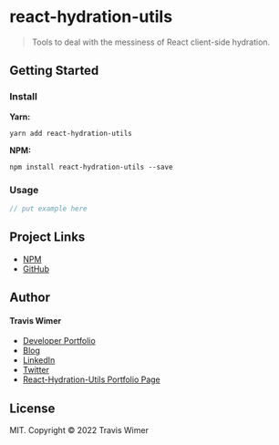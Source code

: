 # react-hydration-utils

> Tools to deal with the messiness of React client-side hydration.

## Getting Started

### Install

**Yarn:**

```shell
yarn add react-hydration-utils
```

**NPM:**

```shell
npm install react-hydration-utils --save
```

### Usage

```javascript
// put example here
```

## Project Links

- [NPM](https://www.npmjs.com/package/react-hydration-utils)
- [GitHub](https://github.com/traviswimer/react-hydration-utils)

## Author

#### Travis Wimer

- <a href="https://traviswimer.com/developer-portfolio" title="React Native, React, NodeJS, UI/UX Developer" target="_blank">Developer Portfolio</a>
- <a href="https://traviswimer.com/blog" title="React Native, React, NodeJS, UI/UX Blog" target="_blank">Blog</a>
- <a href="https://www.linkedin.com/in/traviswimer/" title="Developer Resume" target="_blank">LinkedIn</a>
- <a href="https://twitter.com/Travis_Wimer" title="Travis Wimer | Software Developer" target="_blank">Twitter</a>
- <a href="https://traviswimer.com/developer-portfolio/react-hydration-utils" title="react-hydration-utils | Travis Wimer" target="_blank">React-Hydration-Utils Portfolio Page</a>

## License

MIT. Copyright © 2022 Travis Wimer
